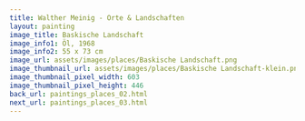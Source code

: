 ```yaml
---
title: Walther Meinig - Orte & Landschaften
layout: painting
image_title: Baskische Landschaft
image_info1: Öl, 1968
image_info2: 55 x 73 cm
image_url: assets/images/places/Baskische Landschaft.png
image_thumbnail_url: assets/images/places/Baskische Landschaft-klein.png
image_thumbnail_pixel_width: 603
image_thumbnail_pixel_height: 446
back_url: paintings_places_02.html
next_url: paintings_places_03.html
---
```


